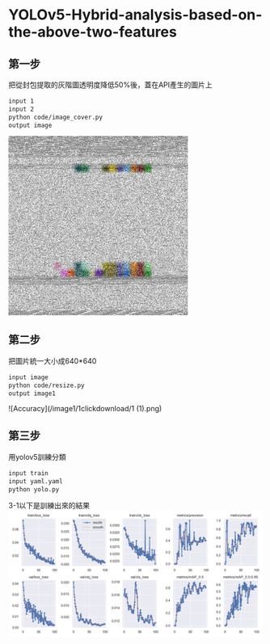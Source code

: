﻿# YOLOv5-Hybrid-analysis-based-on-the-above-two-features

## 第一步
把從封包提取的灰階圖透明度降低50%後，蓋在API產生的圖片上
```
input 1
input 2
python code/image_cover.py
output image
```
![Accuracy](/image/1clickdownload/dump_sorted_10_hex.png)

## 第二步
把圖片統一大小成640*640
```
input image
python code/resize.py
output image1
```
![Accuracy](/image1/1clickdownload/1 (1).png)

## 第三步
用yolov5訓練分類
```
input train
input yaml.yaml
python yolo.py
```

3-1以下是訓練出來的結果
![Accuracy](output/yolov5s_experiment/results.png)

